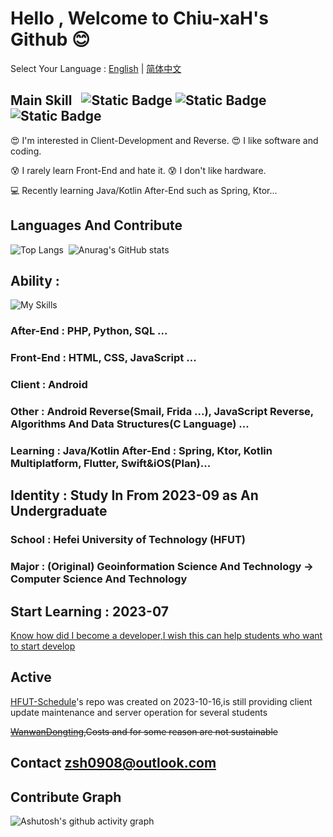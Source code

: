 # Hello , Welcome to Chiu-xaH's Github 😊

Select Your Language : [English](/README.md) | [简体中文](/README-zh_rCN.md)

## Main Skill $~$  ![Static Badge](https://img.shields.io/badge/Kotlin-8A2BE2) ![Static Badge](https://img.shields.io/badge/Java-D6300F)  ![Static Badge](https://img.shields.io/badge/Android-4FB054)

😍 I'm interested in Client-Development and Reverse. 😍 I like software and coding.

😰 I rarely learn Front-End and hate it.  😰 I don't like hardware.

💻 Recently learning Java/Kotlin After-End such as Spring, Ktor...

## Languages And Contribute
![Top Langs](https://github-readme-stats.vercel.app/api/top-langs/?username=Chiu-xaH&layout=compact)$~$
![Anurag's GitHub stats](https://github-readme-stats.vercel.app/api?username=Chiu-xaH&show_icons=true&count_private=true&locale=en&hide_title=true)

## Ability :
![My Skills](https://skillicons.dev/icons?i=c,java,kotlin,androidstudio,gradle,postgres,sqlite,git,materialui,md,dart,flutter,html,css,js,nodejs,nginx,php,py,linux,mysql,maven,spring,ktor,swift)
### After-End : PHP, Python, SQL ...
### Front-End : HTML, CSS, JavaScript ...
### Client : Android
### Other : Android Reverse(Smail, Frida ...), JavaScript Reverse, Algorithms And Data Structures(C Language) ...
### Learning : Java/Kotlin After-End : Spring, Ktor, Kotlin Multiplatform, Flutter, Swift&iOS(Plan)...

## Identity : Study In From 2023-09 as An Undergraduate
### School : Hefei University of Technology (HFUT)
### Major : (Original) Geoinformation Science And Technology -> Computer Science And Technology

## Start Learning : 2023-07
[Know how did I become a developer,I wish this can help students who want to start develop](/Skills.png)

## Active
[HFUT-Schedule](https://github.com/Chiu-xaH/HFUT-Schedule)'s repo was created on 2023-10-16,is still providing client update maintenance and server operation for several students

~~[WanwanDongting](https://github.com/Chiu-xaH/WanwanDongting-Client),Costs and for some reason are not sustainable~~

## Contact zsh0908@outlook.com
## Contribute Graph
![Ashutosh's github activity graph](https://github-readme-activity-graph.vercel.app/graph?username=Chiu-xaH&custom_title=Contribute)
